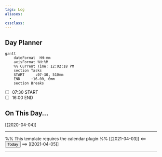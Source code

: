```yaml
---
tags: Log
aliases: 
  - 
cssclass:
---
```


## Day Planner
```mermaid
gantt
    dateFormat  HH-mm
    axisFormat %H:%M
    %% Current Time: 12:02:18 PM
    section Tasks
    START     :07-30, 510mm
    END     :16-00, 0mm
    section Breaks

```

- [ ] 07:30 START
- [ ] 16:00 END

## On This Day...

[[2020-04-04]]

---

%% This template requires the calendar plugin %%
[[2021-04-03]] <== <button class="date_button_today">Today</button> ==> [[2021-04-05]]

---
